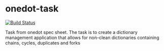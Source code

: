 # onedot-task
[![Build Status](https://travis-ci.com/hannessolo/onedot-task.svg?token=myeQS1v2yzBXzoNmz7Wx&branch=master)](https://travis-ci.com/hannessolo/onedot-task)

Task from onedot spec sheet. The task is to create a dictionary management application that allows for non-clean dictionaries containing chains, cycles, duplicates and forks
